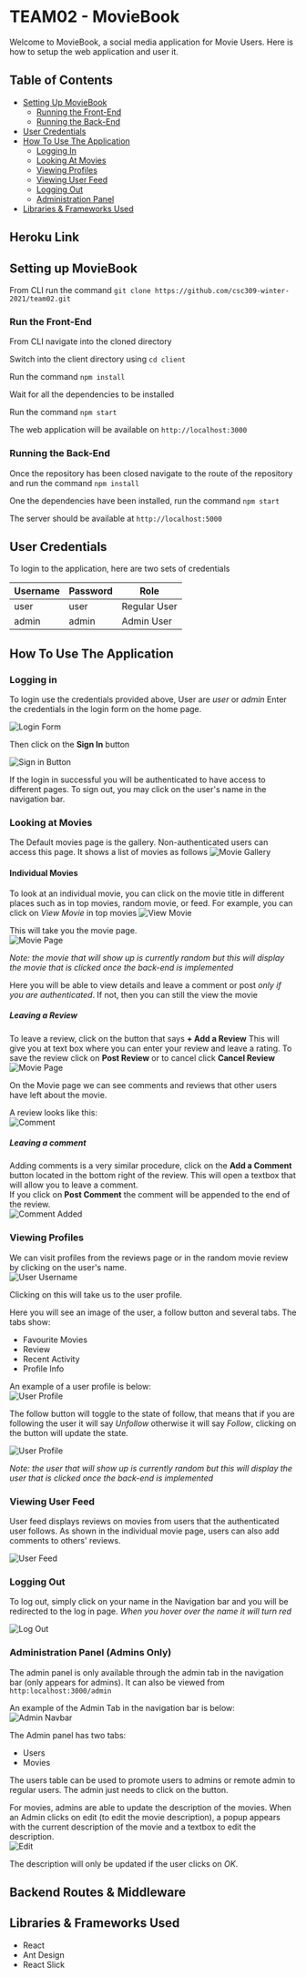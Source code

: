 # TEAM02 - MovieBook

Welcome to MovieBook, a social media application for Movie Users.
Here is how to setup the web application and user it.

## Table of Contents
- [Setting Up MovieBook](#setting-up-moviebook)
  - [Running the Front-End](#run-the-front-end)
  - [Running the Back-End](#run-the-Back-end)
- [User Credentials](#user-credentials)
- [How To Use The Application](#how-to-use-the-application)
  - [Logging In](#logging-in)
  - [Looking At Movies](#looking-at-movies)
  - [Viewing Profiles](#viewing-profiles)
  - [Viewing User Feed](#viewing-user-feed)
  - [Logging Out](#sign-out)
  - [Administration Panel](#administration-panel-admins-only)
- [Libraries & Frameworks Used](#libraries--frameworks-used)

## Heroku Link

## Setting up MovieBook

From CLI run the command `git clone https://github.com/csc309-winter-2021/team02.git`

### Run the Front-End
From CLI navigate into the cloned directory

Switch into the client directory using `cd client`

Run the command `npm install`

Wait for all the dependencies to be installed

Run the command `npm start`

The web application will be available on `http://localhost:3000`

### Running the Back-End
Once the repository has been closed navigate to the route of the repository and run the command `npm install`

One the dependencies have been installed, run the command `npm start`

The server should be available at `http://localhost:5000`

## User Credentials

To login to the application, here are two sets of credentials

| Username | Password | Role |
| -------- | -------- | ---- |
| user | user | Regular User |
| admin | admin | Admin User |

## How To Use The Application

### Logging in

To login use the credentials provided above,  User are *user* or *admin*
Enter the credentials in the login form on the home page.  

![Login Form](documentationImages/logging-in/login-form.png)

Then click on the **Sign In** button

![Sign in Button](documentationImages/logging-in/sign-in-button.png)

If the login in successful you will be authenticated to have access to different pages.
To sign out, you may click on the user's name in the navigation bar.

### Looking at Movies

The Default movies page is the gallery. Non-authenticated users can access this page.
It shows a list of movies as follows
![Movie Gallery](documentationImages/movies/recent/recent-movies.png)

#### Individual Movies
To look at an individual movie, you can click on the movie title in different places such
as in top movies, random movie, or feed.
For example, you can click on *View Movie* in top movies
![View Movie](documentationImages/movies/individual/view-movie.png)

This will take you the movie page.  
![Movie Page](documentationImages/movies/individual/movie-page.png)

*Note: the movie that will show up is currently random but this will display the movie that is clicked once the back-end is implemented*

Here you will be able to view details and leave a comment or post *only if you are authenticated*. If not, then you can still
the view the movie

##### Leaving a Review
To leave a review, click on the button that says **+ Add a Review**
This will give you at text box where you can enter your review and leave a rating.
To save the review click on **Post Review** or to cancel click **Cancel Review**  
![Movie Page](documentationImages/movies/individual/add-review.png)

On the Movie page we can see comments and reviews that other users have left about the movie.

A review looks like this:  
![Comment](documentationImages/movies/individual/comment.png)

##### Leaving a comment

Adding comments is a very similar procedure, click on the **Add a Comment** button located in the bottom right of the review.
This will open a textbox that will allow you to leave a comment.  
If you click on **Post Comment** the comment will be appended to the end of the review.  
![Comment Added](documentationImages/movies/individual/comment-showing.png)

### Viewing Profiles

We can visit profiles from the reviews page or in the random movie review by clicking on the user's name.  
![User Username](documentationImages/profiles/hyperlink.png)

Clicking on this will take us to the user profile.

Here you will see an image of the user, a follow button and several tabs.
The tabs show:
- Favourite Movies
- Review
- Recent Activity
- Profile Info

An example of a user profile is below:  
![User Profile](documentationImages/profiles/profile.png)

The follow button will toggle to the state of follow, that means that if you are following the user it will say *Unfollow* otherwise it will say *Follow*,
clicking on the button will update the state.

![User Profile](documentationImages/profiles/follow-toggle.png)

*Note: the user that will show up is currently random but this will display the user that is clicked once the back-end is implemented*

### Viewing User Feed

User feed displays reviews on movies from users that the authenticated user follows. As shown in the individual movie page,
users can also add comments to others' reviews.

![User Feed](documentationImages/user-feed/feed.png)

### Logging Out

To log out, simply click on your name in the Navigation bar and you will be redirected to the log in page.
*When you hover over the name it will turn red*

![Log Out](documentationImages/signout/signout.png)

### Administration Panel **(Admins Only)**

The admin panel is only available through the admin tab in the navigation bar (only appears for admins).
It can also be viewed from `http:localhost:3000/admin`

An example of the Admin Tab in the navigation bar is below:  
![Admin Navbar](documentationImages/admin/admin-navbar.png)

The Admin panel has two tabs:
- Users
- Movies

The users table can be used to promote users to admins or remote admin to regular users.
The admin just needs to click on the button.

For movies, admins are able to update the description of the movies.
When an Admin clicks on edit (to edit the movie description), a popup appears with the current description of the movie and a textbox to edit the description.  
![Edit](documentationImages/admin/edit-description.png)

The description will only be updated if the user clicks on *OK*.

## Backend Routes & Middleware

## Libraries & Frameworks Used
- React
- Ant Design
- React Slick
